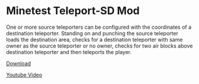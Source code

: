 Minetest Teleport-SD Mod
==========

One or more source teleporters can be configured with the coordinates of a destination teleporter.
Standing on and punching the source teleporter loads the destination area,
checks for a destination teleporter with same owner as the source teleporter or no owner,
checks for two air blocks above destination teleporter
and then teleports the player.

[Download](https://github.com/auouymous/teleport_sd/archive/master.zip)

[Youtube Video](https://www.youtube.com/watch?v=HWnRZpLZX5k)
